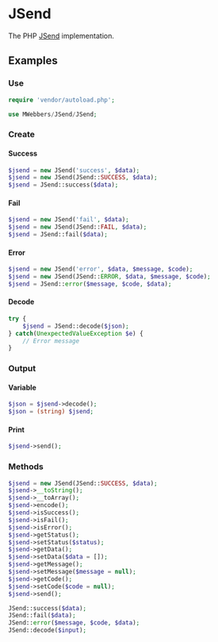 # JSend

The PHP [JSend](https://labs.omniti.com/labs/jsend) implementation.

## Examples

### Use

```PHP
require 'vendor/autoload.php';

use MWebbers/JSend/JSend;
```

### Create

#### Success

```PHP
$jsend = new JSend('success', $data);
$jsend = new JSend(JSend::SUCCESS, $data);
$jsend = JSend::success($data);
```

#### Fail

```PHP
$jsend = new JSend('fail', $data);
$jsend = new JSend(JSend::FAIL, $data);
$jsend = JSend::fail($data);
```

#### Error

```PHP
$jsend = new JSend('error', $data, $message, $code);
$jsend = new JSend(JSend::ERROR, $data, $message, $code);
$jsend = JSend::error($message, $code, $data);
```

#### Decode

```PHP
try {
	$jsend = JSend::decode($json);
} catch(UnexpectedValueException $e) {
	// Error message
}
```

### Output

#### Variable

```PHP
$json = $jsend->decode();
$json = (string) $jsend;
```

#### Print

```PHP
$jsend->send();
```

### Methods

```PHP
$jsend = new JSend(JSend::SUCCESS, $data);
$jsend->__toString();
$jsend->__toArray();
$jsend->encode();
$jsend->isSuccess();
$jsend->isFail();
$jsend->isError();
$jsend->getStatus();
$jsend->setStatus($status);
$jsend->getData();
$jsend->setData($data = []);
$jsend->getMessage();
$jsend->setMessage($message = null);
$jsend->getCode();
$jsend->setCode($code = null);
$jsend->send();
```

```PHP
JSend::success($data);
JSend::fail($data);
JSend::error($message, $code, $data);
JSend::decode($input);
```
